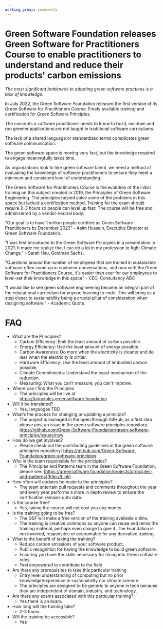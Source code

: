 ```yaml
---
working_group: community
---
```


# Green Software Foundation releases Green Software for Practitioners Course to enable practitioners to understand and reduce their products' carbon emissions

_The most significant bottleneck to adopting green software practices is a lack of knowledge._

In July 2022, the Green Software Foundation released the first version of its Green Software for Practitioners Course. Freely available training and certification for Green Software Principles.

The concepts a software practitioner needs to know to build, maintain and run greener applications are not taught in traditional software curriculums.

The lack of a shared language or standardized terms complicates green software communication.

The green software space is moving very fast, but the knowledge required to engage meaningfully takes time.

As organizations look to hire green software talent, we need a method of evaluating the knowledge of software practitioners to ensure they meet a minimum and consistent level of understanding.

The Green Software for Practitioners Course is the evolution of the initial training on this subject created in 2019, the Principles of Green Software Engineering. The principles helped solve some of the problems in this space but lacked a certification method. Training for the exam should require 2-3 hours so people can level up fast. The course will be free and administered by a vendor-neutral body. 

"Our goal is to have 1 million people certified as Green Software Practitioners by December 2023" - Asim Hussain, Executive Director at Green Software Foundation.

"I was first introduced to the Green Software Principles in a presentation in 2021. It made me realize that I can do a lot in my profession to fight Climate Change." - Sarah Hsu, Goldman Sachs.

"Questions around the number of employees that are trained in sustainable software often come up in customer conversations, and now with the Green Software for Practitioners Course, it's easier than ever for our employees to level-set their knowledge in this space" - CEO, Consultancy ABC

"I would like to see green software engineering become an integral part of the educational curriculum for anyone learning to code. This will bring us a step closer to sustainability being a crucial pillar of consideration when designing software." - Academic Quote.

# FAQ

* What are the Principles?
  * Carbon Efficiency: Emit the least amount of carbon possible.
  * Energy Efficiency: Use the least amount of energy possible.
  * Carbon Awareness: Do more when the electricity is cleaner and do less when the electricity is dirtier.
  * Hardware Efficiency: Use the least amount of embodied carbon possible.
  * Climate Commitments: Understand the exact mechanism of the reduction.
  * Measuring: What you can't measure, you can't improve.
* Where can I find the Principles
  * The principles will be live at https://principles.greensoftware.foundation
* Will it be translated?
  * Yes, languages TBD.
* What’s the process for changing or updating a principle?
  * The project is managed in the open through GitHub, as a first step please post an issue in the green software principles repository. https://github.com/Green-Software-Foundation/green-software-principles/issues/new
* How do we get involved?
  * Please check out the contributing guidelines in the green software principles repository: https://github.com/Green-Software-Foundation/green-software-principles
* Who is the team responsible for the principles?
  * The Principles and Patterns team in the Green Software Foundation, please see: [https://greensoftware.foundation/projects/principles-and-patterns](http://Link)
* How often will updates be made to the principles?
  * The team entertain pull requests and comments throughout the year and every year performs a more in depth review to ensure the certification remains upto date.
* Is the course free?
  * Yes, taking the course will not cost you any money.
* Is the training going to be free?
  * The GSF will make a free version of the training available online.
  * The training is creative commons so anyone can reuse and remix the training material, perhaps even charge to give it. The Foundation is not involved, responsible or accountable for any derivative training.
* What is the benefit of taking the training?
  * Reduce carbon emissions of your software product.
  * Public recognition for having the knowledge to build green software.
  * Ensuring you have the skills necessary for hiring into Green software roles.
  * Feel empowered to contribute to the field
* Are there any prerequisites to take this particular training
  * Entry level understanding of computing but no prior knowledge/experience in sustainability nor climate science. 
  * The principles are designed to be generic to anyone in tech because they are independent of domain, industry, and technology.
* Are there any exams associated with this particular training?
  * Yes there is an exam.
* How long will the training take?
  * 2-3 hours
* Will the training be accessible?
  * Yes
